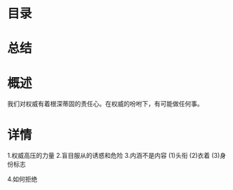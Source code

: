 # 目录
# 总结

# 概述
  我们对权威有着根深蒂固的责任心。在权威的吩咐下，有可能做任何事。

# 详情
1.权威高压的力量
2.盲目服从的诱惑和危险
3.内涵不是内容
  (1)头衔
  (2)衣着
  (3)身份标志

4.如何拒绝
